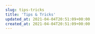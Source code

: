 ```yaml
---
slug: tips-tricks
title: 'Tips & Tricks'
updated_at: 2021-04-04T20:51:09+00:00
created_at: 2021-04-04T20:51:09+00:00
---
```

